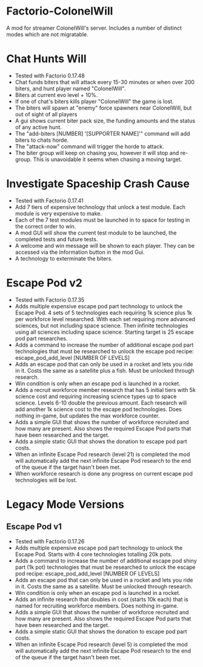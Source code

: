 # Factorio-ColonelWill


A mod for streamer ColonelWill's server. Includes a number of distinct modes which are not migratable.

Chat Hunts Will
=================

- Tested with Factorio 0.17.48
- Chat funds biters that will attack every 15-30 minutes or when over 200 biters, and hunt player named "ColonelWill".
- Biters at current evo level + 10%.
- If one of chat's biters kills player "ColonelWill" the game is lost.
- The biters will spawn at "enemy" force spawners near ColonelWill, but out of sight of all players
- A gui shows current biter pack size, the funding amounts and the status of any active hunt.
- The "add-biters [NUMBER] '[SUPPORTER NAME]'" command will add biters to chats horde.
- The "attack-now" command will trigger the horde to attack.
- The biter group will keep on chasing you, however it will stop and re-group. This is unavoidable it seems when chasing a moving target.


Investigate Spaceship Crash Cause
===================

- Tested with Factorio 0.17.41
- Add 7 tiers of expensive technology that unlock a test module. Each module is very expensive to make.
- Each of the 7 test modules must be launched in to space for testing in the correct order to win.
- A mod GUI will show the current test module to be launched, the completed tests and future tests.
- A welcome and win message will be shown to each player. They can be accessed via the Information button in the mod Gui.
- A technology to exterminate the biters.

Escape Pod v2
==============

- Tested with Factorio 0.17.35
- Adds multiple expensive escape pod part technology to unlock the Escape Pod. 4 sets of 5 technologies each requiring 1k science plus 1k per workforce level researched. With each set requiring more advanced sciences, but not including space science. Then infinite technologies using all sciences including space science. Starting target is 25 escape pod part researches.
- Adds a command to increase the number of additional escape pod part technologies that must be researched to unlock the escape pod recipe: escape_pod_add_level [NUMBER OF LEVELS]
- Adds an escape pod that can only be used in a rocket and lets you ride in it. Costs the same as a satellite plus a fish. Must be unlocked through research.
- Win condition is only when an escape pod is launched in a rocket.
- Adds a recruit workforce member research that has 5 initial tiers with 5k science cost and requiring increasing science types up to space science. Levels 6-10 double the previous amount. Each research will add another 1k science cost to the escape pod technologies. Does nothing in-game, but updates the max workforce counter.
- Adds a simple GUI that shows the number of workforce recruited and how many are present. Also shows the required Escape Pod parts that have been researched and the target.
- Adds a simple static GUI that shows the donation to escape pod part costs.
- When an infinite Escape Pod research (level 21) is completed the mod will automatically add the next infinite Escape Pod research to the end of the queue if the target hasn't been met.
- When workforce research is done any progress on current escape pod technologies will be lost.

Legacy Mode Versions
============

Escape Pod v1
-----------

- Tested with Factorio 0.17.26
- Adds multiple expensive escape pod part technology to unlock the Escape Pod. Starts with 4 core technologies totalling 20k pots.
- Adds a command to increase the number of additional escape pod shiny part (1k pot) technologies that must be researched to unlock the escape pod recipe: escape_pod_add_level [NUMBER OF LEVELS]
- Adds an escape pod that can only be used in a rocket and lets you ride in it. Costs the same as a satellite. Must be unlocked through research.
- Win condition is only when an escape pod is launched in a rocket.
- Adds an infinite research that doubles in cost (starts 10k each) that is named for recruiting workforce members. Does nothing in-game.
- Adds a simple GUI that shows the number of workforce recruited and how many are present. Also shows the required Escape Pod parts that have been researched and the target.
- Adds a simple static GUI that shows the donation to escape pod part costs.
- When an infinite Escape Pod research (level 5) is completed the mod will automatically add the next infinite Escape Pod research to the end of the queue if the target hasn't been met.
